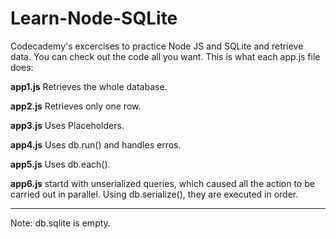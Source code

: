 # Learn-Node-SQLite
Codecademy's excercises to practice Node JS and SQLite and retrieve data.
You can check out the code all you want. This is what each app.js file does:

**app1.js** Retrieves the whole database.

**app2.js** Retrieves only one row.

**app3.js** Uses Placeholders.

**app4.js** Uses db.run() and handles erros.

**app5.js** Uses db.each().

**app6.js** startd with unserialized queries, which caused all the action to be carried out in parallel. Using db.serialize(), they are executed in order.

_________________________
Note: db.sqlite is empty.
